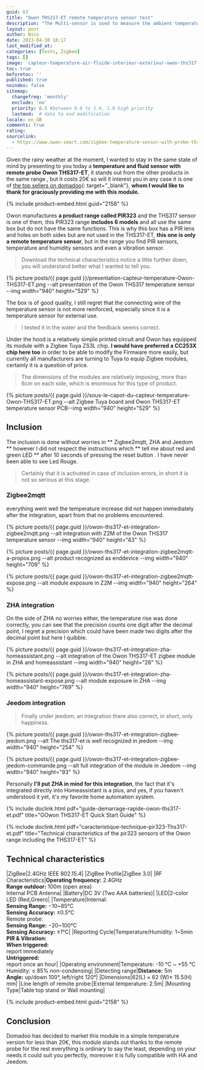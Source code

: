 ```yaml
---
guid: 63
title: "Owon THS317-ET remote temperature sensor test"
description: "The Multi-sensor is used to measure the ambient temperature & humidity with built-in sensor and external temperature with remote probe. It is available to detect motion, vibration and allows you to receive notifications from mobile app. The above functions can be customized, please use this guide according to your customized functions."
layout: post
author: Nico
date: 2023-04-30 18:17
last_modified_at: 
categories: [Tests, Zigbee]
tags: []
image: 'capteur-temperature-air-fluide-interieur-exterieur-owon-ths317-ET-zigbee.png'
toc: true
beforetoc: ''
published: true
noindex: false
sitemap:
  changefreq: 'monthly'
  exclude: 'no'
  priority: 0.5 #between 0.0 to 1.0, 1.0 high priority
  lastmod:  # date to end modification
locale: en_GB
comments: true
rating:  
sourcelink:
  - https://www.owon-smart.com/zigbee-temperature-sensor-with-probe-ths-317-et-product/
---
```


Given the rainy weather at the moment, I wanted to stay in the same state of mind by presenting to you today a **temperature and fluid sensor with remote probe Owon THS317-ET**, it stands out from the other products in the same range , but it costs 20€ so will it interest you in any case it is one of [the top sellers on domadoo](https://www.domadoo.fr/fr/peripheriques/5998-owon-sonde-de-temperature-deportee-sur-cable-zigbee.html?domid=39){: target="_blank"}, **whom I would like to thank for graciously providing me with this module.**

{% include product-embed.html guid="2158" %}

Owon manufactures **a product range called PIR323** and the THS317 sensor is one of them, this PIR323 range **includes 6 models** and all use the same box but do not have the same functions. This is why this box has a PIR lens and holes on both sides but are not used in the THS317-ET, **this one is only a remote temperature sensor**, but in the range you find PIR sensors, temperature and humidity sensors and even a vibration sensor.

> Download the technical characteristics notice a little further down, you will understand better what I wanted to tell you.

{% picture posts/{{ page.guid }}/presentation-capteur-temperature-Owon-THS317-ET.png --alt presentation of the Owon THS317 temperature sensor --img width="940" height="529" %}

The box is of good quality, I still regret that the connecting wire of the temperature sensor is not more reinforced, especially since it is a temperature sensor for external use.

> I tested it in the water and the feedback seems correct.

Under the hood is a relatively simple printed circuit and Owon has equipped its module with a Zigbee Tuya ZS3L chip. **I would have preferred a CC253X chip here too** in order to be able to modify the Firmware more easily, but currently all manufacturers are turning to Tuya to equip Zigbee modules, certainly it is a question of price.
> The dimensions of the modules are relatively imposing, more than 6cm on each side, which is enormous for this type of product.

{% picture posts/{{ page.guid }}/sous-le-capot-du-capteur-temperature-Owon-THS317-ET.png --alt Zigbee Tuya board and Owon THS317-ET temperature sensor PCB--img width="940" height="529" %}

## Inclusion

The inclusion is done without worries in ** Zigbee2mqtt, ZHA and Jeedom ** however I did not respect the instructions which ** tell me about red and green LED ** after 10 seconds of pressing the reset button . I have never been able to see Led Rouge.
> Certainly that it is activated in case of inclusion errors, in short it is not so serious at this stage.

### Zigbee2mqtt

everything went well the temperature increase did not happen immediately after the integration, apart from that no problems encountered.

{% picture posts/{{ page.guid }}/owon-ths317-et-integration-zigbee2mqtt.png --alt integration with Z2M of the Owon THS317 temperature sensor --img width="940" height="43" %}

{% picture posts/{{ page.guid }}/owon-ths317-et-integration-zigbee2mqtt-a-propos.png --alt product recognized as enddevice  --img width="940" height="709" %}

{% picture posts/{{ page.guid }}/owon-ths317-et-integration-zigbee2mqtt-expose.png --alt module exposure in Z2M --img width="940" height="264" %}

### ZHA integration

On the side of ZHA no worries either, the temperature rise was done correctly, you can see that the precision counts one digit after the decimal point, I regret a precision which could have been made two digits after the decimal point but here I quibble.

{% picture posts/{{ page.guid }}/owon-ths317-et-integration-zha-homeassistant.png --alt integration of the Owon THS317-ET zigbee module in ZHA and homeassistant --img width="940" height="26" %}

{% picture posts/{{ page.guid }}/owon-ths317-et-integration-zha-homeassistant-expose.png --alt module exposure in ZHA --img width="940" height="769" %}

### Jeedom integration

> Finally under jeedom, an integration there also correct, in short, only happiness.

{% picture posts/{{ page.guid }}/owon-ths317-et-integration-zigbee-jeedom.png --alt The ths317-et is well recognized in jeedom --img width="940" height="254" %}

{% picture posts/{{ page.guid }}/owon-ths317-et-integration-zigbee-jeedom-commande.png --alt full integration of the module in Jeedom --img width="940" height="93" %}

Personally **I'll put ZHA in mind for this integration**, the fact that it's integrated directly into Homeassistant is a plus, and yes, if you haven't understood it yet, it's my favorite home automation system.

{% include doclink.html pdf="guide-demarrage-rapide-owon-ths317-et.pdf" title="GOwon THS317-ET Quick Start Guide" %}

{% include doclink.html pdf="caracteristique-technique-pir323-Ths317-et.pdf" title="Technical characteristics of the pir323 sensors of the Owon range including the THS317-ET" %}

## Technical characteristics

|ZigBee|2.4GHz IEEE 802.15.4|
|ZigBee Profile|ZigBee 3.0|
|RF Characteristics|**Operating frequency:** 2.4GHz<br>**Range outdoor:** 100m (open area)<br>Internal PCB Antenna|
|Battery|DC 3V (Two AAA batteries)|
|LED|2-color LED (Red,Green)|
|Temperature|Internal:<br>**Sensing Range:** −10~85°C<br>**Sensing Accuracy:** ±0.5°C<br>Remote probe:<br>**Sensing Range:** −20~100°C<br>**Sensing Accuracy:** ±1°C|
|Reporting Cycle|Temperature/Humidity: 1~5min<br>**PIR & Vibration:**<br>**When triggered:**<br>report immediately<br>**Untriggered:**<br>report once an hour|
|Operating environment|Temperature: -10 ℃ ~ +55 ℃<br>Humidity: ≤ 85% non-condensing|
|Detecting range|**Distance:** 5m<br>**Angle:** up/down 100°, left/right 120°|
|Dimensions|62(L) × 62 (W)× 15.5(H) mm|
|Line length of remote probe:|External temperature: 2.5m|
|Mounting Type|Table top stand or Wall  mounting|

{% include product-embed.html guid="2158" %}

## Conclusion

Domadoo has decided to market this module in a simple temperature version for less than 20€, this module stands out thanks to the remote probe for the rest everything is ordinary to say the least, depending on your needs it could suit you perfectly, moreover it is fully compatible with HA and Jeedom.